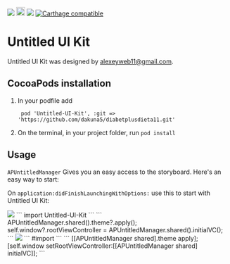 <a href="https://tldrlegal.com/license/mit-license" target="_blank"><img src="https://img.shields.io/apm/l/vim-mode.svg?maxAge=2592000"></a>
<a href="http://www.animaapp.com" target="_blank"><img src="http://animaapp.s3.amazonaws.com/github/ExportCode/code_byanima.png" height="20"></a>
<img src="https://img.shields.io/badge/language-Swift-orange.svg">
[![Carthage compatible](https://img.shields.io/badge/Carthage-compatible-4BC51D.svg?style=flat)](https://github.com/Carthage/Carthage)

# Untitled UI Kit

Untitled UI Kit was designed by alexeyweb11@gmail.com.


## CocoaPods installation

1. In your podfile add

   ``` pod 'Untitled-UI-Kit', :git => 'https://github.com/dakuna5/diabetplusdieta11.git'```
2. On the terminal, in your project folder, run ```pod install```



## Usage

`APUntitledManager` Gives you an easy access to the storyboard.
Here's an easy way to start:

On `application:didFinishLaunchingWithOptions:` use this to start with Untitled UI Kit:

<img src="https://img.shields.io/badge/language-Swift-orange.svg">
```
import Untitled-UI-Kit
```
```
   APUntitledManager.shared().theme?.apply();
   self.window?.rootViewController = APUntitledManager.shared().initialVC();
```
<img src="https://img.shields.io/badge/language-Obj--C-blue.svg">
```
#import <Untitled-UI-Kit/APUntitledManager.h>
```
```
   [[APUntitledManager shared].theme apply];
   [self.window setRootViewController:[[APUntitledManager shared] initialVC]];
```